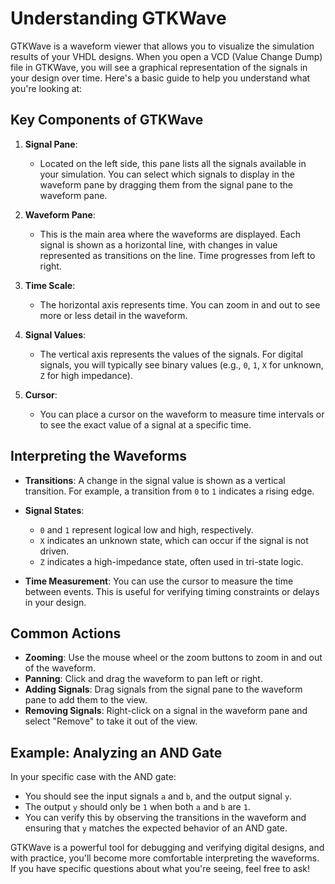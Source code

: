 # Understanding GTKWave

GTKWave is a waveform viewer that allows you to visualize the simulation results of your VHDL designs. When you open a VCD (Value Change Dump) file in GTKWave, you will see a graphical representation of the signals in your design over time. Here's a basic guide to help you understand what you're looking at:

## Key Components of GTKWave

1. **Signal Pane**: 
   - Located on the left side, this pane lists all the signals available in your simulation. You can select which signals to display in the waveform pane by dragging them from the signal pane to the waveform pane.

2. **Waveform Pane**:
   - This is the main area where the waveforms are displayed. Each signal is shown as a horizontal line, with changes in value represented as transitions on the line. Time progresses from left to right.

3. **Time Scale**:
   - The horizontal axis represents time. You can zoom in and out to see more or less detail in the waveform.

4. **Signal Values**:
   - The vertical axis represents the values of the signals. For digital signals, you will typically see binary values (e.g., `0`, `1`, `X` for unknown, `Z` for high impedance).

5. **Cursor**:
   - You can place a cursor on the waveform to measure time intervals or to see the exact value of a signal at a specific time.

## Interpreting the Waveforms

- **Transitions**: A change in the signal value is shown as a vertical transition. For example, a transition from `0` to `1` indicates a rising edge.
  
- **Signal States**: 
  - `0` and `1` represent logical low and high, respectively.
  - `X` indicates an unknown state, which can occur if the signal is not driven.
  - `Z` indicates a high-impedance state, often used in tri-state logic.

- **Time Measurement**: You can use the cursor to measure the time between events. This is useful for verifying timing constraints or delays in your design.

## Common Actions

- **Zooming**: Use the mouse wheel or the zoom buttons to zoom in and out of the waveform.
- **Panning**: Click and drag the waveform to pan left or right.
- **Adding Signals**: Drag signals from the signal pane to the waveform pane to add them to the view.
- **Removing Signals**: Right-click on a signal in the waveform pane and select "Remove" to take it out of the view.

## Example: Analyzing an AND Gate

In your specific case with the AND gate:

- You should see the input signals `a` and `b`, and the output signal `y`.
- The output `y` should only be `1` when both `a` and `b` are `1`.
- You can verify this by observing the transitions in the waveform and ensuring that `y` matches the expected behavior of an AND gate.

GTKWave is a powerful tool for debugging and verifying digital designs, and with practice, you'll become more comfortable interpreting the waveforms. If you have specific questions about what you're seeing, feel free to ask!
